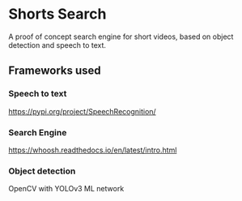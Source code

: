 # Shorts Search

A proof of concept search engine for short videos, based on object detection and speech to text.

## Frameworks used 

### Speech to text
https://pypi.org/project/SpeechRecognition/

### Search Engine
https://whoosh.readthedocs.io/en/latest/intro.html

### Object detection
OpenCV with YOLOv3 ML network
